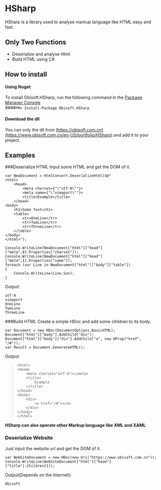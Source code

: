 # HSharp
HSharp is a library used to analyse markup language like HTML easy and fast.

## Only Two Functions
* Deserialize and analyse Html
* Build HTML using C#

## How to install
#### Using Nuget
To install Obisoft.HSharp, run the following command in the [Package Manager Console](https://docs.nuget.org/docs/start-here/using-the-package-manager-console)  
####`PM> Install-Package Obisoft.HSharp`
#### Download the dll
You can only the dll from [https://obisoft.com.cn](https://www.obisoft.com.cn/en-US/portfolio/HSharp) and add it to your project.
## Examples
###Deserialize HTML
Input some HTML and get the DOM of it.  

    var NewDocument = HtmlConvert.DeserializeHtml($@"
    <html>
        <head>
            <meta charset={"\"utf-8\""}>
            <meta name={"\"viewport\""}>
            <title>Example</title>
        </head>
    <body>
        <h1>Some Text</h1>
        <table>
            <tr>OneLine</tr>
            <tr>TwoLine</tr>
            <tr>ThreeLine</tr>
        </table>
    </body>
    </html>");

    Console.WriteLine(NewDocument["html"]["head"]["meta",0].Properties["charset"]);
    Console.WriteLine(NewDocument["html"]["head"]["meta",1].Properties["name"]);
    foreach (var Line in NewDocument["html"]["body"]["table"])
    {
        Console.WriteLine(Line.Son);
    }
Output:  

    utf-8
    viewport
    OneLine
    TwoLine
    ThreeLine

###Build HTML
Create a simple HDoc and add some children to its body.  

    var Document = new HDoc(DocumentOptions.BasicHTML);
    Document["html"]["body"].AddChild("div");
    Document["html"]["body"]["div"].AddChild("a", new HProp("href", "/#"));
    var Result = Document.GenerateHTML();

Output:
>     <html>
>     <head>
>         <meta charset="utf-8"></meta>
>         <title>
>             Example
>         </title>
>     </head>
>     <body>
>         <div>
>             <a href="/#"></a>
>         </div>
>     </body>
>     </html>

**HSharp can alse operate other Markup language like XML and XAML**

### Deserialize Website
Just input the website url and get the DOM of it.  

    var WebSiteDocument = new HDoc(new Uri("https://www.obisoft.com.cn"));
    Console.WriteLine(WebSiteDocument["html"]["head"]["title"].Children[1]);
Output(Depends on the Internet):  

    Obisoft
